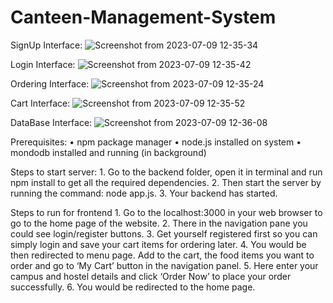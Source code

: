 # Canteen-Management-System
SignUp Interface:
![Screenshot from 2023-07-09 12-35-34](https://github.com/sahil5910/Canteen-Management-System/assets/109588023/0ba2f164-d5d4-442a-af7e-af02c92ec025)

Login Interface:
![Screenshot from 2023-07-09 12-35-42](https://github.com/sahil5910/Canteen-Management-System/assets/109588023/97b2b133-774b-4e31-ae34-fc3fcf1d1956)

Ordering Interface:
![Screenshot from 2023-07-09 12-35-24](https://github.com/sahil5910/Canteen-Management-System/assets/109588023/94be6ebd-76c6-421a-a488-49caad3b0119)

Cart Interface:
![Screenshot from 2023-07-09 12-35-52](https://github.com/sahil5910/Canteen-Management-System/assets/109588023/7aadb206-2cc8-415b-bf23-f9dc3d6ef906)

DataBase Interface:
![Screenshot from 2023-07-09 12-36-08](https://github.com/sahil5910/Canteen-Management-System/assets/109588023/e7219385-bca5-4e66-a702-930d3cd76167)



Prerequisites:
    • npm package manager
    • node.js installed on system
    • mondodb installed and running (in background)

Steps to start server:
    1. Go to the backend folder, open it in terminal and run npm install to get all the required dependencies.
    2. Then start the server by running the command: node app.js.
    3. Your backend has started.

Steps to run for frontend
    1. Go to the localhost:3000 in your web browser to go to the home page of the website.
    2. There in the navigation pane you could see login/register buttons.
    3. Get yourself registered first so you can simply login and save your cart items for ordering later.
    4. You would be then redirected to menu page. Add to the cart, the food items you want to order and go to ‘My Cart’ button in the navigation panel.
    5. Here enter your campus and hostel details and click ‘Order Now’ to place your order successfully.
    6. You would be redirected to the home page.

    
